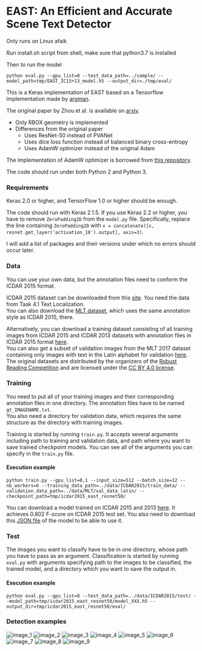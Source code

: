 
# EAST: An Efficient and Accurate Scene Text Detector

Only runs on Linux afaik

Run install.sh script from shell, make sure that python3.7 is installed

Then to run the model
```
python eval.py --gpu_list=0 --test_data_path=../sample/ --model_path=tmp/EAST_IC15+13_model.h5 --output_dir=./tmp/eval/
```

This is a Keras implementation of EAST based on a Tensorflow implementation made by [argman](https://github.com/argman/EAST).

The original paper by Zhou et al. is available on [arxiv](https://arxiv.org/abs/1704.03155).

+ Only RBOX geometry is implemented
+ Differences from the original paper
    + Uses ResNet-50 instead of PVANet
    + Uses dice loss function instead of balanced binary cross-entropy
    + Uses AdamW optimizer instead of the original Adam

The implementation of AdamW optimizer is borrowed from [this repository](https://github.com/shaoanlu/AdamW-and-SGDW).

The code should run under both Python 2 and Python 3.

### Requirements

Keras 2.0 or higher, and TensorFlow 1.0 or higher should be enough.

The code should run with Keras 2.1.5. If you use Keras 2.2 or higher, you have to remove `ZeroPadding2D` from the `model.py` file. Specifically, replace the line containing `ZeroPadding2D` with `x = concatenate([x, resnet.get_layer('activation_10').output], axis=3)`.

I will add a list of packages and their versions under which no errors should occur later.

### Data

You can use your own data, but the annotation files need to conform the ICDAR 2015 format.

ICDAR 2015 dataset can be downloaded from this [site](http://rrc.cvc.uab.es/?ch=4&com=introduction). You need the data from Task 4.1 Text Localization.\
You can also download the [MLT dataset](http://rrc.cvc.uab.es/?ch=8&com=introduction), which uses the same annotation style as ICDAR 2015, there.

Alternatively, you can download a training dataset consisting of all training images from ICDAR 2015 and ICDAR 2013 datasets with annotation files in ICDAR 2015 format [here](https://drive.google.com/a/nlab-mpg.jp/uc?id=1p9a3K0czxIJ6zx0cFMURnKg5ydTK3jlk&export=download).\
You can also get a subset of validation images from the MLT 2017 dataset containing only images with text in the Latin alphabet for validation [here](https://drive.google.com/a/nlab-mpg.jp/uc?id=1Ljye_kHCfZ54wHQINOivgClUAj8EF-v-&export=download).\
The original datasets are distributed by the organizers of the [Robust Reading Competition](http://rrc.cvc.uab.es/) and are licensed under the [CC BY 4.0 license](https://creativecommons.org/licenses/by/4.0/).

### Training

You need to put all of your training images and their corresponding annotation files in one directory. The annotation files have to be named `gt_IMAGENAME.txt`.\
You also need a directory for validation data, which requires the same structure as the directory with training images.

Training is started by running `train.py`. It accepts several arguments including path to training and validation data, and path where you want to save trained checkpoint models. You can see all of the arguments you can specify in the `train.py` file.

#### Execution example
```
python train.py --gpu_list=0,1 --input_size=512 --batch_size=12 --nb_workers=6 --training_data_path=../data/ICDAR2015/train_data/ --validation_data_path=../data/MLT/val_data_latin/ --checkpoint_path=tmp/icdar2015_east_resnet50/
```

You can download a model trained on ICDAR 2015 and 2013 [here](https://drive.google.com/file/d/1hfIzGuQn-xApDYiucMDZvOCosyAVwvku/view?usp=sharing). It achieves 0.802 F-score on ICDAR 2015 test set. You also need to download this [JSON file](https://drive.google.com/file/d/1gnkdCToYQfdU3ssaOareFTBr0Nz6u4rr/view?usp=sharing) of the model to be able to use it.

### Test

The images you want to classify have to be in one directory, whose path you have to pass as an argument. Classification is started by running `eval.py` with arguments specifying path to the images to be classified, the trained model, and a directory which you want to save the output in.

#### Execution example
```
python eval.py --gpu_list=0 --test_data_path=../data/ICDAR2015/test/ --model_path=tmp/icdar2015_east_resnet50/model_XXX.h5 --output_dir=tmp/icdar2015_east_resnet50/eval/
```

### Detection examples
![image_1](examples/img_12.jpg)
![image_2](examples/img_13.jpg)
![image_3](examples/img_14.jpg)
![image_4](examples/img_15.jpg)
![image_5](examples/img_28.jpg)
![image_6](examples/img_29.jpg)
![image_7](examples/img_33.jpg)
![image_8](examples/img_37.jpg)
![image_9](examples/img_42.jpg)
